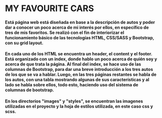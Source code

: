 # MY FAVOURITE CARS
#### Está página web está diseñada en base a la descripción de autos y poder dar a conocer un poco acerca de mi interés por ellos, en específico de tres de mis favoritos. Se realizó con el fin de interiorizar el funcionamiento básico de las tecnologías HTML, CSS/SASS y Bootstrap, con su grid layout. 

#### En cada uno de los HTML se encuentra un header, el content y el footer. Está organizado con un index, donde hablo un poco acerca de quién soy y acerca de que trata la página. Al final del index, se hace uso de las columnas de Bootstrap, para dar una breve introducción a los tres autos de los que se va a hablar. Luego, en las tres páginas restantes se habla de los autos, con una tabla mostrando algunas de sus características y al lado se habla sobre ellos, todo esto, haciendo uso del sistema de columnas de bootstrap.

#### En los directorios "images" y "styles", se encuentran las imagenes utilizadas en el proyecto y la hoja de estilos utilizada, en este caso css y scss.